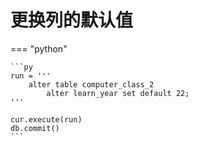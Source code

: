 # 更换列的默认值

=== "python"

    ```py
    run = '''
        alter table computer_class_2
            alter learn_year set default 22;
    '''

    cur.execute(run)
    db.commit()
    ```
